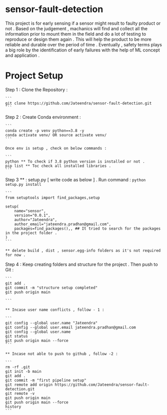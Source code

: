 # sensor-fault-detection

This project is for early sensing if a sensor might result to faulty product or not . Based on the judgement , machanics will find and collect all the information prior to mount them in the field and do a lot of testing to reproduce or design them again . This will help the product to be more reliable and durable over the period of time . Eventually , safety terms plays a big role by the identification of early failures with the help of ML concept and application .

# Project Setup

Step 1 : Clone the Repository :

    ```
    git clone https://github.com/Jateendra/sensor-fault-detection.git
    ```

Step 2 : Create Conda environment :

    ```
    conda create -p venv python==3.8 -y
    conda activate venv/ OR source activate venv/
    ```

    Once env is setup , check on below commands :

    ```
    python ** To check if 3.8 python version is installed or not .
    pip list ** Toc check all installed libraries .
    ```

Step 3 ** : setup.py [ write code as below ] . Run command : ```python setup.py install```

    ```
    from setuptools import find_packages,setup

    setup(
        name="sensor",
        version="0.0.1",
        author="Jateendra",
        author_email="jateendra.pradhan@gmail.com",
        packages=find_packages(),, ## It tried to search for the packages in the project folder .
    )
    ```

    ** delete build , dist , sensor.egg-info folders as it's not required for now .

Step 4 : Keep creating folders and structure for the project . Then push to Git :

    ```
    git add .
    git commit -m "structure setup completed"
    git push origin main

    ```

    ** Incase user name conflicts , follow - 1 :

    ```
    git config --global user.name "Jateendra"
    git config --global user.email jateendra.pradhan@gmail.com
    git config --global user.name
    git status
    git push origin main --force
    ```

    ** Incase not able to push to github , follow -2 :

    ```
    rm -rf .git
    git init -b main
    git add .
    git commit -m "first pipeline setup"
    git remote add origin https://github.com/Jateendra/sensor-fault-detection.git
    git remote -v
    git push origin main
    git push origin main --force
    history
    ```

